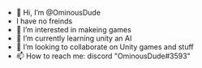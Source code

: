 - 👋 Hi, I’m @OminousDude 
- I have no freinds
- 👀 I’m interested in makeing games
- 🌱 I’m currently learning unity an AI
- 💞️ I’m looking to collaborate on Unity games and stuff
- 📫 How to reach me: discord "OminousDude#3593"

<!---
OminousDude/OminousDude is a ✨ special ✨ repository because its `README.md` (this file) appears on your GitHub profile.
You can click the Preview link to take a look at your changes.
--->
